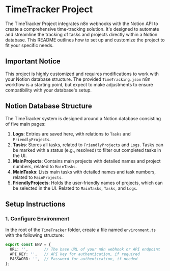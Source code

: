 # TimeTracker Project

The TimeTracker Project integrates n8n webhooks with the Notion API to create a comprehensive time-tracking solution. It's designed to automate and streamline the tracking of tasks and projects directly within a Notion database. This README outlines how to set up and customize the project to fit your specific needs.

## Important Notice

This project is highly customized and requires modifications to work with your Notion database structure. The provided `TimeTracking.json` n8n workflow is a starting point, but expect to make adjustments to ensure compatibility with your database's setup.

## Notion Database Structure

The TimeTracker system is designed around a Notion database consisting of five main pages:

1. **Logs**: Entries are saved here, with relations to `Tasks` and `FriendlyProjects`.
2. **Tasks**: Stores all tasks, related to `FriendlyProjects` and `Logs`. Tasks can be marked with a status (e.g., resolved) to filter out completed tasks in the UI.
3. **MainProjects**: Contains main projects with detailed names and project numbers, related to `MainTasks`.
4. **MainTasks**: Lists main tasks with detailed names and task numbers, related to `MainProjects`.
5. **FriendlyProjects**: Holds the user-friendly names of projects, which can be selected in the UI. Related to `MainTasks`, `Tasks`, and `Logs`.

## Setup Instructions

### 1. Configure Environment

In the root of the `TimeTracker` folder, create a file named `environment.ts` with the following structure:

```typescript
export const ENV = {
  URL: '',       // The base URL of your n8n webhook or API endpoint
  API_KEY: '',   // API key for authentication, if required
  PASSWORD: '',  // Password for authentication, if needed
};
